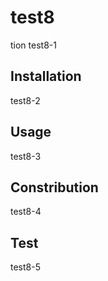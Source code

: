 # test8


tion
test8-1


## Installation
test8-2


## Usage
test8-3


## Constribution
test8-4


## Test
test8-5


